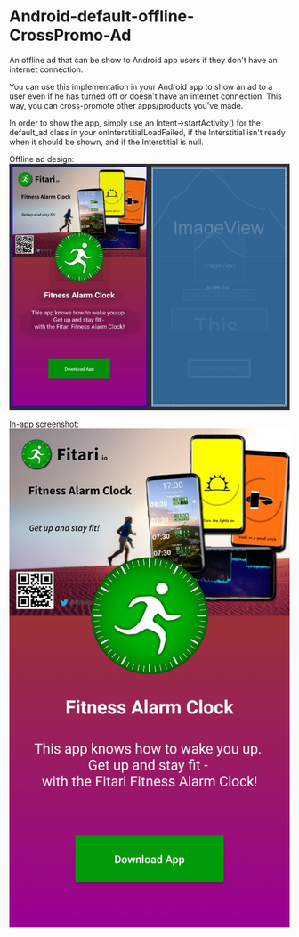 # Android-default-offline-CrossPromo-Ad
An offline ad that can be show to Android app users if they don't have an internet connection.

You can use this implementation in your Android app to show an ad to a user even if he has turned off or doesn't have an internet connection. This way, you can cross-promote other apps/products you've made.

In order to show the app, simply use an Intent->startActivity() for the default_ad class in your onInterstitialLoadFailed, if the Interstitial isn't ready when it should be shown, and if the Interstitial is null.

Offline ad design:
![Offline Ad Design](examples/default-ad-design.png?raw=true "Offline Ad Design")

In-app screenshot:
![Offline Ad Screenshot](examples/screenshot_20190610-154840.jpg?raw=true "Offline Ad Screenshot")
